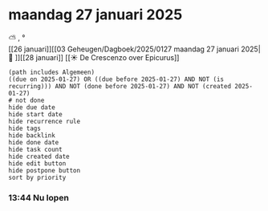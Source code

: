 # maandag 27 januari 2025

⛅ , °<br>[[26 januari]][[03 Geheugen/Dagboek/2025/0127 maandag 27 januari 2025| 📓 ]][[28 januari]]
[[☀️ De Crescenzo over Epicurus]]
```tasks
(path includes Algemeen)
((due on 2025-01-27) OR ((due before 2025-01-27) AND NOT (is recurring))) AND NOT (done before 2025-01-27) AND NOT (created 2025-01-27)
# not done
hide due date
hide start date
hide recurrence rule
hide tags
hide backlink
hide done date
hide task count
hide created date
hide edit button
hide postpone button 
sort by priority 
```
### 13:44 Nu lopen 
